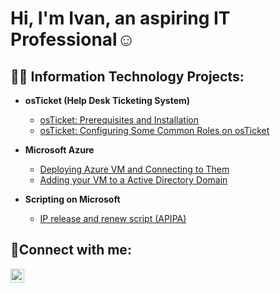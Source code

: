 <h1>Hi, I'm Ivan, an aspiring IT Professional</a>☺</h1>

<h2>👨‍💻 Information Technology Projects:</h2>

- <b>osTicket (Help Desk Ticketing System)</b>
  - [osTicket: Prerequisites and Installation](https://github.com/Ivanlpz740/OS_ticket)
  - [osTicket: Configuring Some Common Roles on osTicket](https://github.com/Ivanlpz740/Common_roles)
  
- <b>Microsoft Azure</b>
  - [Deploying Azure VM and Connecting to Them](https://github.com/Ivanlpz740/Azure_VM-s)
  - [Adding your VM to a Active Directory Domain](https://github.com/Ivanlpz740/AD_domain)

- <b>Scripting on Microsoft</b>
  - [IP release and renew script (APIPA)](https://github.com/Ivanlpz740/Scripting1)



<h2>🤳Connect with me:</h2>


[<img align="left" alt="Josh | LinkedIn" width="22px" src="https://cdn.jsdelivr.net/npm/simple-icons@v3/icons/linkedin.svg" />][linkedin]



[linkedin]: https://www.linkedin.com/in/ivan-lopez-castro-47ab57293/
